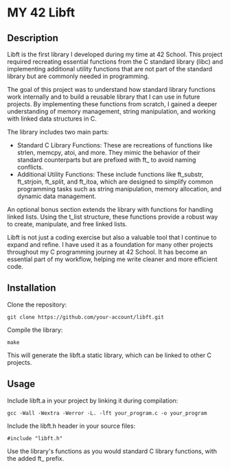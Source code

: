 # MY 42 Libft
## Description

Libft is the first library I developed during my time at 42 School. This project required recreating essential functions from the C standard library (libc) and implementing additional utility functions that are not part of the standard library but are commonly needed in programming.

The goal of this project was to understand how standard library functions work internally and to build a reusable library that I can use in future projects. By implementing these functions from scratch, I gained a deeper understanding of memory management, string manipulation, and working with linked data structures in C.

The library includes two main parts:

  - Standard C Library Functions: These are recreations of functions like strlen, memcpy, atoi, and more. They mimic the behavior of their standard counterparts but are prefixed with ft_ to avoid naming conflicts.
  - Additional Utility Functions: These include functions like ft_substr, ft_strjoin, ft_split, and ft_itoa, which are designed to simplify common programming tasks such as string manipulation, memory allocation, and dynamic data management.

An optional bonus section extends the library with functions for handling linked lists. Using the t_list structure, these functions provide a robust way to create, manipulate, and free linked lists.

Libft is not just a coding exercise but also a valuable tool that I continue to expand and refine. I have used it as a foundation for many other projects throughout my C programming journey at 42 School. It has become an essential part of my workflow, helping me write cleaner and more efficient code.
## Installation

Clone the repository:
```
git clone https://github.com/your-account/libft.git
```
Compile the library:
```
make
```
This will generate the libft.a static library, which can be linked to other C projects.
## Usage

Include libft.a in your project by linking it during compilation:
```
gcc -Wall -Wextra -Werror -L. -lft your_program.c -o your_program
```
Include the libft.h header in your source files:
```
#include "libft.h"
```
Use the library's functions as you would standard C library functions, with the added ft_ prefix.
